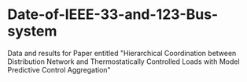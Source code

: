 # Date-of-IEEE-33-and-123-Bus-system
Data and results for Paper entitled "Hierarchical Coordination between Distribution Network and Thermostatically Controlled Loads with Model Predictive Control Aggregation"
